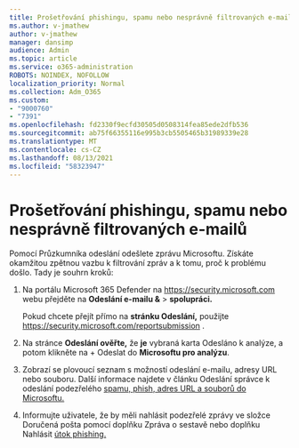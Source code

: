 ```yaml
---
title: Prošetřování phishingu, spamu nebo nesprávně filtrovaných e-mailů
ms.author: v-jmathew
author: v-jmathew
manager: dansimp
audience: Admin
ms.topic: article
ms.service: o365-administration
ROBOTS: NOINDEX, NOFOLLOW
localization_priority: Normal
ms.collection: Adm_O365
ms.custom:
- "9000760"
- "7391"
ms.openlocfilehash: fd2330f9ecfd30505d0508314fea85ede2dfb536
ms.sourcegitcommit: ab75f66355116e995b3cb5505465b31989339e28
ms.translationtype: MT
ms.contentlocale: cs-CZ
ms.lasthandoff: 08/13/2021
ms.locfileid: "58323947"
---
```

# <a name="investigate-phishing-spam-or-incorrectly-filtered-email"></a>Prošetřování phishingu, spamu nebo nesprávně filtrovaných e-mailů

Pomocí Průzkumníka odeslání odešlete zprávu Microsoftu. Získáte okamžitou zpětnou vazbu k filtrování zpráv a k tomu, proč k problému došlo. Tady je souhrn kroků:

1. Na portálu Microsoft 365 Defender na <https://security.microsoft.com> webu přejděte na **Odeslání e-mailu &** \> **spolupráci.**

   Pokud chcete přejít přímo na **stránku Odeslání,** použijte <https://security.microsoft.com/reportsubmission> .

2. Na stránce **Odeslání ověřte,** že **je** vybraná karta Odesláno k analýze, a potom klikněte na + Odeslat do **Microsoftu pro analýzu**.

3. Zobrazí se plovoucí seznam s možností odeslání e-mailu, adresy URL nebo souboru. Další informace najdete v článku Odeslání správce k odeslání podezřelého [spamu, phish, adres URL a souborů do Microsoftu.](https://docs.microsoft.com/microsoft-365/security/office-365-security/admin-submission)

4. Informujte uživatele, že by měli nahlásit podezřelé zprávy ve složce Doručená pošta pomocí doplňku Zpráva o sestavě nebo doplňku Nahlásit [útok phishing.](https://docs.microsoft.com/microsoft-365/security/office-365-security/enable-the-report-message-add-in)
